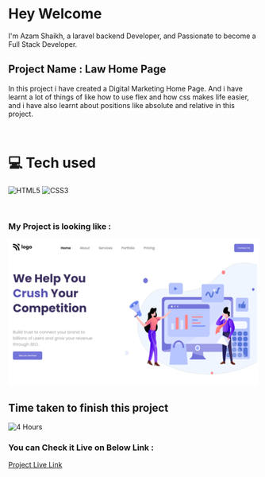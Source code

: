 # Hey Welcome 

I'm Azam Shaikh, a laravel backend Developer, and Passionate to become a Full Stack Developer.

## Project Name : **Law Home Page**

In this project i have created a Digital Marketing Home Page. And i have learnt a lot of things of like how to use flex and how css makes life easier, and i have also learnt about positions like absolute and relative in this project.

</br>

# 💻 Tech used
![HTML5](https://img.shields.io/badge/html5-%23E34F26.svg?style=for-the-badge&logo=html5&logoColor=white) ![CSS3](https://img.shields.io/badge/css3-%231572B6.svg?style=for-the-badge&logo=css3&logoColor=white)

</br>

### My Project is looking like :

![Web Site Image](./screenshot/digital-marketing.png)

## Time taken to finish this project

![4 Hours](https://img.shields.io/badge/-4%20Hours-orange)

### You can Check it Live on Below Link :

[Project Live Link](https://azam-law-home-page.netlify.app/)
